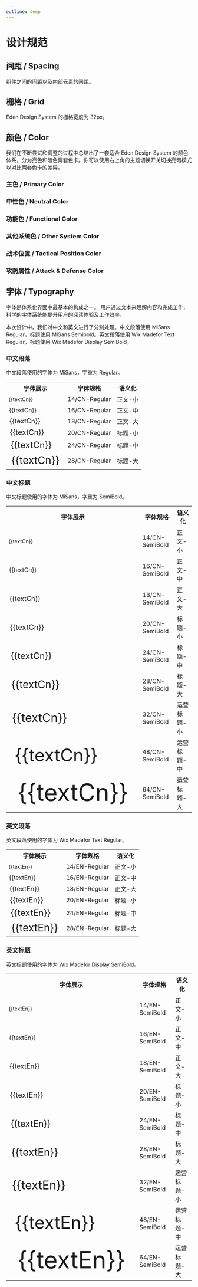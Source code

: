 ```yaml
---
outline: deep
---
```


# 设计规范

## 间距 / Spacing

组件之间的间距以及内部元素的间距。

<script setup>
  import ColorPalette from "@components/docs/ColorPalette.vue";
  import ColorPaletteGroup from "@components/docs/ColorPaletteGroup.vue";

    const columns = [
      {
          title: "间距",
      dataIndex: "spacing",
      },
      {
        title: "描述",
        dataIndex: "description",
      },
      {
        title: "例",
        dataIndex: "example",
      }
    ];

    const data = [
      {
        spacing: "1px",
        description: "小型组件中父元素的 padding",
        example: "small 尺寸的 Tag 中，标签文字到边框的距离",
      },
      {
        spacing: "2px",
        description: "小型组件中标题和辅助信息的间距",
        example: "normal 尺寸的 Tag 中，标签文字到边框的距离",
      },
      {
        spacing: "4px",
        description: "多层嵌套组件内部元素的间距",
        example: "large 尺寸的 Tag 中，标签文字到边框的距离",
      },
      {
        spacing: "8px",
        description: "组件内部元素的一般间距；互相关联的组件之间的间距",
        example: "MomoTalk 选项卡片中两个选项之间的间距",
      },
      {
        spacing: "10px",
        description: ""
      },
      {
        spacing: "12px",
        description: ""
      },
      {
        spacing: "16px",
        description: "组件间元素的一般间距"
      },
      {
        spacing: "32px",
        description: "大型组件或布局间的间距，栅格单元格尺寸"
      },
    ];

    const aronaBlueGroup = {
    token: "阿罗娜蓝 / Arona Blue",
    description: "阿罗娜蓝是 Eden Design System 的主色，用于品牌标识和主要操作元素。",
    primary: true,
    background: false,
    palettes: [
      {
        color: "#2773E1",
        darkColor: "#4B91E7",
        description: "常规",
        token: "arona-blue-6",
      },
      {
        color: "#4A91E7",
        darkColor: "#397EE1",
        description: "悬浮",
        token: "arona-blue-5",
      },
      {
        color: "#1857BC",
        darkColor: "#70ADED",
        description: "点击",
        token: "arona-blue-7",
      },
      {
        color: "#6FACED",
        darkColor: "#225DBC",
        description: "特殊场景",
        token: "arona-blue-4",
      },
      {
        color: "#96C6F3",
        darkColor: "#114097",
        description: "一般禁用",
        token: "arona-blue-3",
      },
      {
        color: "#BEDEF9",
        darkColor: "#052772",
        description: "文字禁用",
        token: "arona-blue-2",
      },
      {
        color: "#E8F5FF",
        darkColor: "#00164D",
        description: "浅色/白底悬浮",
        token: "arona-blue-1",
      },
    ]
  };

  const grayGroup = {
    token: "灰度 / Gray",
    description: "灰度色卡包含了从纯黑到纯白共 9 个色阶。",
    palettes: [
      {
        color: "#000",
        description: "纯黑",
        token: "color-gray-9",
      },
      {
        color: "#141414",
        description: "8 度灰",
        token: "color-gray-8",
      },
      {
        color: "#242424",
        description: "14 度灰",
        token: "color-gray-7",
      },
      {
        color: "#404040",
        description: "25 度灰",
        token: "color-gray-6",
      },
      {
        color: "#7c7c7c",
        description: "49 度灰",
        token: "color-gray-5",
      },
      {
        color: "#c0c0c0",
        description: "75 度灰",
        token: "color-gray-4",
      },
      {
        color: "#dfdfdf",
        description: "87 度灰",
        token: "color-gray-3",
      },
      {
        color: "#f2f2f2",
        description: "95 度灰",
        token: "color-gray-2",
      },
      {
        color: "#fff",
        description: "纯白",
        token: "color-gray-1",
      },
    ]
  };

  const fillGroup = {
    token: "填充色 / Fill",
    description: "填充色用于非主要类型的图标填充，以及部分元素的背景填充。",
    palettes: [
      {
        color: "#A3A3A5",
        darkColor: "#4B4B4B",
        description: "强调/图标/特殊场景",
        token: "color-fill-5",
      },
      {
        color: "#818181",
        darkColor: "#828284",
        description: "重/特殊场景",
        token: "color-fill-4",
      },
      {
        color: "#c0c0c0",
        darkColor: "#474749",
        description: "深/灰底悬浮",
        token: "color-fill-3",
      },
      {
        color: "#dfdfdf",
        darkColor: "#414144",
        description: "一般/常规/白底悬浮",
        token: "color-fill-2",
      },
      {
        color: "#f2f2f2",
        darkColor: "#37373A",
        description: "浅/禁用",
        token: "color-fill-1",
      },
      {
        color: "#fff",
        darkColor: "#242424",
        description: "白色",
        token: "color-fill-base",
      },
    ]
  };

  const textGroup = {
    token: "文字 / Text",
    description: "用于文本内容的展示。",
    palettes: [
      {
        color: "#242424",
        darkColor: "#fff",
        description: "强调/正文标题",
        token: "color-text-5",
      },
      {
        color: "#505050",
        darkColor: "#B8B8B8",
        description: "次强调/正文标题",
        token: "color-text-4",
      },
      {
        color: "#7c7c7c",
        darkColor: "#8C8C8C",
        description: "次要信息",
        token: "color-text-3",
      },
      {
        color: "#bdbdbd",
        darkColor: "#8C8C8C",
        description: "置灰信息",
        token: "color-text-2",
      },
      {
        color: "#fff",
        darkColor: "#1C1C1E",
        description: "纯白文字",
        token: "color-text-1",
      },
    ]
  };

  const borderGroup = {
    token: "边框 / Border",
    description: "用于边框的颜色。",
    palettes: [
      {
        color: "#a0a0a0",
        darkColor: "#6B6B6B",
        description: "重/按钮描边",
        token: "color-border-4",
      },
      {
        color: "#b3b3b3",
        darkColor: "#575757",
        description: "深/悬浮",
        token: "color-border-3",
      },
      {
        color: "#ececec",
        darkColor: "#474749",
        description: "一般",
        token: "color-border-2",
      },
      {
        color: "#f2f2f2",
        darkColor: "#37373A",
        description: "浅",
        token: "color-border-1",
      },
    ]
  };

  const successGroup = {
    token: "成功 / Success",
    description: "用于成功、通过状态的提示。",
    palettes: [
      {
        color: "#00b42a",
        darkColor: "#8ED051",
        description: "常规",
        token: "success-6",
      },
      {
        color: "#88d045",
        darkColor: "#7AC43D",
        description: "悬浮",
        token: "success-5",
      },
      {
        color: "#53a618",
        darkColor: "#AADC74",
        description: "点击",
        token: "success-7",
      },
      {
        color: "#c0e790",
        darkColor: "#408814",
        description: "禁用",
        token: "success-3",
      },
      {
        color: "#dbf3ba",
        darkColor: "#296A07",
        description: "特殊场景",
        token: "success-2",
      },
      {
        color: "#f6ffe8",
        darkColor: "#184D00",
        description: "浅色背景",
        token: "success-1",
      },
    ]
  };

  const warningGroup = {
    token: "警告 / Warning",
    description: "主要用于警告、重点提醒、等待类色彩。",
    palettes: [
      {
        color: "#ffd700",
        darkColor: "#FF9626",
        description: "常规",
        token: "warning-6",
      },
      {
        color: "#FF9A2E",
        darkColor: "#FF8D1F",
        description: "悬浮",
        token: "warning-5",
      },
      {
        color: "#D25F00",
        darkColor: "#FFB357",
        description: "点击",
        token: "warning-7",
      },
      {
        color: "#FFCF8B",
        darkColor: "#A64B0A",
        description: "禁用",
        token: "warning-3",
      },
      {
        color: "#FFE4BA",
        darkColor: "#793004",
        description: "特殊场景",
        token: "warning-2",
      },
      {
        color: "#FFF7E8",
        darkColor: "#4D1B00",
        description: "浅色背景",
        token: "warning-1",
      },
    ]
  };

  const dangerGroup = {
    token: "错误 / Danger",
    description: "主要用于危险、错误、失败状态的提示。",
    palettes: [
      {
        color: "#E9583B",
        darkColor: "#ED7D60",
        description: "常规",
        token: "danger-6",
      },
      {
        color: "#ED795B",
        darkColor: "#E96449",
        description: "悬浮",
        token: "danger-5",
      },
      {
        color: "#C23A25",
        darkColor: "#F29B81",
        description: "点击",
        token: "danger-7",
      },
      {
        color: "#F6B79F",
        darkColor: "#9B2215",
        description: "禁用",
        token: "danger-3",
      },
      {
        color: "#FBD4C3",
        darkColor: "#740D05",
        description: "特殊场景",
        token: "danger-2",
      },
      {
        color: "#FFF0E8",
        darkColor: "#4D0300",
        description: "浅色背景",
        token: "danger-1",
      },
    ]
  };

  const planaPinkGroup = {
    token: "普拉娜粉 / Plana Pink",
    description: "普拉娜粉是阿罗娜蓝的反色，用于品牌标识和主要操作元素。",
    palettes: [
      {
        color: "#E62C8C",
        darkColor: "#EB509B",
        description: "常规",
        token: "plana-pink-6",
      },
      {
        color: "#EB4F9A",
        darkColor: "#E63E95",
        description: "悬浮",
        token: "plana-pink-5",
      },
      {
        color: "#C01B76",
        darkColor: "#F076AD",
        description: "点击",
        token: "plana-pink-7",
      },
      {
        color: "#F599BF",
        darkColor: "#991462",
        description: "特殊场景",
        token: "plana-pink-3",
      },
      {
        color: "#FAC0D6",
        darkColor: "#73074A",
        description: "特殊场景",
        token: "plana-pink-2",
      },
      {
        color: "#FFE8F0",
        darkColor: "#4D0032",
        description: "浅色背景",
        token: "plana-pink-1",
      },
    ]
  };

  const strikerGroup = {
    token: "突击位｜错误 / Striker｜Danger",
    description: "用于表现游戏中的战术位置。",
    palettes: dangerGroup.palettes.map((palette) => {
      return {
        ...palette,
        token: palette.token.replace("danger", "striker"),
      };
    })
  };

  const specialGroup = {
    token: "特种位｜阿罗娜蓝 / Special｜Arona Blue",
    description: "用于表现游戏中的战术位置。",
    palettes: aronaBlueGroup.palettes.filter(i => "arona-blue-4" !== i.token).map((palette) => {
      return {
        ...palette,
        color: palette.color,
        token: palette.token.replace("arona-blue", "special"),
      };
    })
  };

  const explosionGroup = {
    token: "爆发 / Explosion",
    description: "用于表现游戏中的攻击和防御属性。",
    palettes: [
      {
        color: "#C23A25",
        darkColor: "#CE5D46",
        description: "常规",
        token: "explosion-6",
      },
      {
        color: "#CE5C45",
        darkColor: "#C24735",
        description: "悬浮",
        token: "explosion-5",
      },
      {
        color: "#A52618",
        darkColor: "#DA816B",
        description: "点击",
        token: "explosion-7",
      },
      {
        color: "#E7A48F",
        darkColor: "#871912",
        description: "禁用",
        token: "explosion-3",
      },
      {
        color: "#F3C9BA",
        darkColor: "#6A0906",
        description: "特殊场景",
        token: "explosion-2",
      },
      {
        color: "#FFEFE8",
        darkColor: "#4D0000",
        description: "浅色背景",
        token: "explosion-1",
      },
    ]
  };

  const pierceGroup = {
    token: "贯通 / Pierce",
    description: "用于表现游戏中的攻击和防御属性。",
    palettes: [
      {
        color: "#CC9213",
        darkColor: "#D6A834",
        description: "常规",
        token: "pierce-6",
      },
      {
        color: "#D6A937",
        darkColor: "#CC9827",
        description: "悬浮",
        token: "pierce-5",
      },
      {
        color: "#AC740C",
        darkColor: "#E0C05D",
        description: "点击",
        token: "pierce-7",
      },
      {
        color: "#EBD589",
        darkColor: "#8C5B0D",
        description: "禁用",
        token: "pierce-3",
      },
      {
        color: "#F5E9B7",
        darkColor: "#6C4105",
        description: "特殊场景",
        token: "pierce-2",
      },
      {
        color: "#FFFCE8",
        darkColor: "#4D2A00",
        description: "浅色背景",
        token: "pierce-1",
      },
    ]
  };

  const unarmedGroup = {
    token: "神秘 / Unarmed",
    description: "用于表现游戏中的攻击和防御属性。",
    palettes: [
      {
        color: "#216F9C",
        darkColor: "#408BB0",
        description: "常规",
        token: "unarmed-6",
      },
      {
        color: "#3E8AB0",
        darkColor: "#2C739C",
        description: "悬浮",
        token: "unarmed-5",
      },
      {
        color: "#165A88",
        darkColor: "#62A7C4",
        description: "点击",
        token: "unarmed-7",
      },
      {
        color: "#88C2D7",
        darkColor: "#0E4874",
        description: "禁用",
        token: "unarmed-3",
      },
      {
        color: "#B5DFEB",
        darkColor: "#043660",
        description: "特殊场景",
        token: "unarmed-2",
      },
      {
        color: "#E8FAFF",
        darkColor: "#00264D",
        description: "浅色背景",
        token: "unarmed-1",
      }
    ]
  };

  const vibrateGroup = {
    token: "振动 / Vibrate",
    description: "用于表现游戏中的攻击和防御属性。",
    palettes: [
      {
        color: "#995AA6",
        darkColor: "#B07FB8",
        description: "常规",
        token: "vibrate-6",
      },
      {
        color: "#AE71B8",
        darkColor: "#995CA6",
        description: "悬浮",
        token: "vibrate-5",
      },
      {
        color: "#7F3A90",
        darkColor: "#C498CA",
        description: "点击",
        token: "vibrate-7",
      },
      {
        color: "#D8A7DB",
        darkColor: "#652179",
        description: "禁用",
        token: "vibrate-3",
      },
      {
        color: "#ECC6ED",
        darkColor: "#4C0D63",
        description: "特殊场景",
        token: "vibrate-2",
      },
      {
        color: "#FFE8FF",
        darkColor: "#36004D",
        description: "浅色背景",
        token: "vibrate-1",
      }
    ]
  };

  const textCn = "实用、美观与友好的三位一体";
  const textEn = "Pragmatic, aesthetic, friendly";
</script>

<a-table :columns="columns" :data="data" :pagination="false" size="medium" :bordered="false"></a-table>

## 栅格 / Grid

Eden Design System 的栅格宽度为 32px。

## 颜色 / Color

我们在不断尝试和调整的过程中总结出了一套适合 Eden Design System 的颜色体系，分为亮色和暗色两套色卡。你可以使用右上角的主题切换开关切换亮暗模式以对比两套色卡的差异。

### 主色 / Primary Color

<ColorPaletteGroup :group="aronaBlueGroup" />

### 中性色 / Neutral Color

<ColorPaletteGroup :group="grayGroup" />
<a-space />
<ColorPaletteGroup :group="fillGroup" />
<a-space />
<ColorPaletteGroup :group="textGroup" />
<a-space />
<ColorPaletteGroup :group="borderGroup" />

### 功能色 / Functional Color

<ColorPaletteGroup :group="successGroup" />
<a-space />
<ColorPaletteGroup :group="warningGroup" />
<a-space />
<ColorPaletteGroup :group="dangerGroup" />

### 其他系统色 / Other System Color

<ColorPaletteGroup :group="planaPinkGroup" />

### 战术位置 / Tactical Position Color

<ColorPaletteGroup :group="strikerGroup" />
<a-space />
<ColorPaletteGroup :group="specialGroup" />

### 攻防属性 / Attack & Defense Color

<ColorPaletteGroup :group="explosionGroup" />
<a-space />
<ColorPaletteGroup :group="pierceGroup" />
<a-space />
<ColorPaletteGroup :group="unarmedGroup" />

## 字体 / Typography

字体是体系化界面中最基本的构成之一。
用户通过文本来理解内容和完成工作，科学的字体系统能提升用户的阅读体验及工作效率。

本次设计中，我们对中文和英文进行了分别处理。中文段落使用 MiSans Regular，标题使用 MiSans Semibold。英文段落使用 Wix Madefor Text Regular，标题使用 Wix Madefor Display SemiBold。

### 中文段落

中文段落使用的字体为 MiSans，字重为 Regular。

<table class="w-full">
<tr>
  <th>字体展示</th>
  <th>字体规格</th>
  <th>语义化</th>
</tr>
<tr>
  <td style="font-size: 14px !important">{{textCn}}</td>
  <td>14/CN-Regular</td>
  <td>正文-小</td>
</tr>
<tr>
  <td style="font-size: 16px !important">{{textCn}}</td>
  <td>16/CN-Regular</td>
  <td>正文-中</td>
</tr>
<tr>
  <td style="font-size: 18px !important">{{textCn}}</td>
  <td>18/CN-Regular</td>
  <td>正文-大</td>
</tr>
<tr>
  <td style="font-size: 20px !important">{{textCn}}</td>
  <td>20/CN-Regular</td>
  <td>标题-小</td>
</tr>
<tr>
  <td style="font-size: 24px !important">{{textCn}}</td>
  <td>24/CN-Regular</td>
  <td>标题-中</td>
</tr>
<tr>
  <td style="font-size: 28px !important">{{textCn}}</td>
  <td>28/CN-Regular</td>
  <td>标题-大</td>
  </tr>
</table>

### 中文标题

中文标题使用的字体为 MiSans，字重为 SemiBold。

<table class="w-full">
<tr>
<th>字体展示</th>
<th>字体规格</th>
<th>语义化</th>
</tr>
<tr>
  <td class="title" style="font-size: 14px !important">{{textCn}}</td>
  <td>14/CN-SemiBold</td>
  <td>正文-小</td>
</tr>
<tr>
  <td class="title" style="font-size: 16px !important">{{textCn}}</td>
  <td>16/CN-SemiBold</td>
  <td>正文-中</td>
</tr>
<tr>
  <td class="title" style="font-size: 18px !important">{{textCn}}</td>
  <td>18/CN-SemiBold</td>
  <td>正文-大</td>
</tr>
<tr>
  <td class="title" style="font-size: 20px !important">{{textCn}}</td>
  <td>20/CN-SemiBold</td>
  <td>标题-小</td>
</tr>
<tr>
  <td class="title" style="font-size: 24px !important">{{textCn}}</td>
  <td>24/CN-SemiBold</td>
  <td>标题-中</td>
</tr>
<tr>
  <td class="title" style="font-size: 28px !important">{{textCn}}</td>
  <td>28/CN-SemiBold</td>
  <td>标题-大</td>
</tr>
<tr>
<td class="title" style="font-size: 32px !important">{{textCn}}</td>
<td>32/CN-SemiBold</td>
<td>运营标题-小</td>
</tr>
<tr>
<td class="title" style="font-size: 48px !important">{{textCn}}</td>
<td>48/CN-SemiBold</td>
<td>运营标题-中</td>
</tr>
<tr>
<td class="title" style="font-size: 64px !important">{{textCn}}</td>
<td>64/CN-SemiBold</td>
<td>运营标题-大</td>
</tr>
</table>

### 英文段落

英文段落使用的字体为 Wix Madefor Text Regular。

<table class="w-full">
<tr>
<th>字体展示</th>
<th>字体规格</th>
<th>语义化</th>
</tr>
<tr>
  <td style="font-size: 14px !important">{{textEn}}</td>
  <td>14/EN-Regular</td>
  <td>正文-小</td>
</tr>
<tr>
  <td style="font-size: 16px !important">{{textEn}}</td>
  <td>16/EN-Regular</td>
  <td>正文-中</td>
</tr>
<tr>
  <td style="font-size: 18px !important">{{textEn}}</td>
  <td>18/EN-Regular</td>
  <td>正文-大</td>
</tr>
<tr>
  <td style="font-size: 20px !important">{{textEn}}</td>
  <td>20/EN-Regular</td>
  <td>标题-小</td>
</tr>
<tr>
  <td style="font-size: 24px !important">{{textEn}}</td>
  <td>24/EN-Regular</td>
  <td>标题-中</td>
</tr>
<tr>
  <td style="font-size: 28px !important">{{textEn}}</td>
  <td>28/EN-Regular</td>
  <td>标题-大</td>
</tr>
</table>

### 英文标题

英文标题使用的字体为 Wix Madefor Display SemiBold。

<table class="w-full">
<tr>
<th>字体展示</th>
<th>字体规格</th>
<th>语义化</th>
</tr>
<tr>
  <td class="title" style="font-size: 14px !important">{{textEn}}</td>
  <td>14/EN-SemiBold</td>
  <td>正文-小</td>
</tr>
<tr>
  <td class="title" style="font-size: 16px !important">{{textEn}}</td>
  <td>16/EN-SemiBold</td>
  <td>正文-中</td>
</tr>
<tr>
  <td class="title" style="font-size: 18px !important">{{textEn}}</td>
  <td>18/EN-SemiBold</td>
  <td>正文-大</td>
</tr>
<tr>
  <td class="title" style="font-size: 20px !important">{{textEn}}</td>
  <td>20/EN-SemiBold</td>
  <td>标题-小</td>
</tr>
<tr>
  <td class="title" style="font-size: 24px !important">{{textEn}}</td>
  <td>24/EN-SemiBold</td>
  <td>标题-中</td>
</tr>
<tr>
  <td class="title" style="font-size: 28px !important">{{textEn}}</td>
  <td>28/EN-SemiBold</td>
  <td>标题-大</td>
</tr>
<tr>
<td class="title" style="font-size: 32px !important">{{textEn}}</td>
<td>32/EN-SemiBold</td>
<td>运营标题-小</td>
</tr>
<tr>
<td class="title" style="font-size: 48px !important">{{textEn}}</td>
<td>48/EN-SemiBold</td>
<td>运营标题-中</td>
</tr>
<tr>
<td class="title" style="font-size: 64px !important">{{textEn}}</td>
<td>64/EN-SemiBold</td>
<td>运营标题-大</td>
</tr>
</table>
